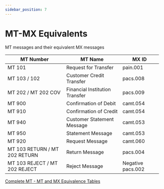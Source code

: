 ```yaml
---
sidebar_position: 7
---
```


# MT-MX Equivalents

MT messages and their equivalent MX messages

| MT Number                     | MT Name                        | MX ID             |
| ----------------------------- | ------------------------------ | ----------------- |
| MT 101                        | Request for Transfer           | pain.001          |
| MT 103 / 102                  | Customer Credit Transfer       | pacs.008          |
| MT 202 / MT 202 COV           | Financial Institution Transfer | pacs.009          |
| MT 900                        | Confirmation of Debit          | camt.054          |
| MT 910                        | Confirmation of Credit         | camt.054          |
| MT 940                        | Customer Statement Message     | camt.053          |
| MT 950                        | Statement Message              | camt.053          |
| MT 920                        | Request Message                | camt.060          |
| MT 103 RETURN / MT 202 RETURN | Return Message                 | pacs.004          |
| MT 103 REJECT / MT 202 REJECT | Reject Message                 | Negative pacs.002 |

[Complete MT - MT and MX Equivalence Tables](https://www2.swift.com/knowledgecentre/rest/v1/publications/stdsmt_mt_mx_eq_tbl/_latest/stdsmt_mt_mx_eq_tbl.pdf)

